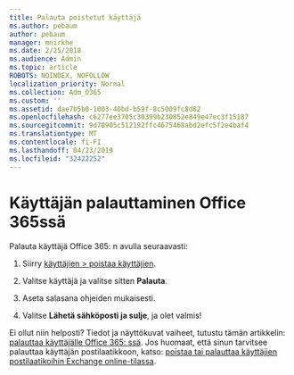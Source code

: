 ```yaml
---
title: Palauta poistetut käyttäjä
ms.author: pebaum
author: pebaum
manager: mnirkhe
ms.date: 2/25/2018
ms.audience: Admin
ms.topic: article
ROBOTS: NOINDEX, NOFOLLOW
localization_priority: Normal
ms.collection: Adm_O365
ms.custom: ''
ms.assetid: dae7b5b0-1003-40bd-b59f-8c5009fc8d82
ms.openlocfilehash: c6277ee3705c30399b230852e849e47ec3f15187
ms.sourcegitcommit: 9d78905c512192ffc4675468abd2efc5f2e4baf4
ms.translationtype: MT
ms.contentlocale: fi-FI
ms.lasthandoff: 04/23/2019
ms.locfileid: "32422252"
---
```

# <a name="restore-a-user-in-office-365"></a>Käyttäjän palauttaminen Office 365ssä

Palauta käyttäjä Office 365: n avulla seuraavasti:
  
1. Siirry [käyttäjien \> poistaa käyttäjien](https://admin.microsoft.com/adminportal/home#/deletedusers).
    
2. Valitse käyttäjä ja valitse sitten **Palauta**.
    
3. Aseta salasana ohjeiden mukaisesti.
    
4. Valitse **Lähetä sähköposti ja sulje**, ja olet valmis!
    

Ei ollut niin helposti? Tiedot ja näyttökuvat vaiheet, tutustu tämän artikkelin: [palauttaa käyttäjälle Office 365: ssä](https://support.office.com/article/2c261e42-5dd1-48b0-845f-2a016d29cfc1.aspx). Jos huomaat, että sinun tarvitsee palauttaa käyttäjän postilaatikkoon, katso: [poistaa tai palauttaa käyttäjien postilaatikoihin Exchange online-tilassa](https://docs.microsoft.com/exchange/recipients-in-exchange-online/delete-or-restore-mailboxes).